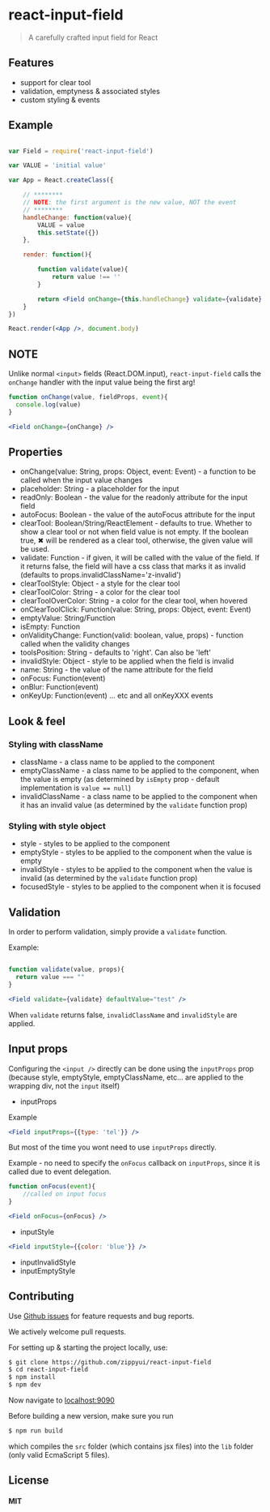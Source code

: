 react-input-field
=================

> A carefully crafted input field for React

## Features

 * support for clear tool
 * validation, emptyness & associated styles
 * custom styling & events

## Example

```jsx

var Field = require('react-input-field')

var VALUE = 'initial value'

var App = React.createClass({

    // ********
    // NOTE: the first argument is the new value, NOT the event
    // ********
    handleChange: function(value){
        VALUE = value
        this.setState({})
    },

    render: function(){

        function validate(value){
            return value !== ''
        }

        return <Field onChange={this.handleChange} validate={validate} />
    }
})

React.render(<App />, document.body)
```

## NOTE

Unlike normal `<input>` fields (React.DOM.input), `react-input-field` calls the `onChange` handler with the input value being the first arg!

```jsx
function onChange(value, fieldProps, event){
  console.log(value)
}

<Field onChange={onChange} />
```

## Properties

 * onChange(value: String, props: Object, event: Event) - a function to be called when the input value changes
 * placeholder: String - a placeholder for the input
 * readOnly: Boolean - the value for the readonly attribute for the input field
 * autoFocus: Boolean - the value of the autoFocus attribute for the input
 * clearTool: Boolean/String/ReactElement - defaults to true. Whether to show a clear tool or not when field value is not empty. If the boolean true, ✖ will be rendered as a clear tool, otherwise, the given value will be used.
 * validate: Function - if given, it will be called with the value of the field. If it returns false, the field will have a css class that marks it as invalid (defaults to props.invalidClassName='z-invalid')
  * clearToolStyle: Object - a style for the clear tool
  * clearToolColor: String - a color for the clear tool
  * clearToolOverColor: String - a color for the clear tool, when hovered
  * onClearToolClick: Function(value: String, props: Object, event: Event)
  * emptyValue: String/Function
  * isEmpty: Function
  * onValidityChange: Function(valid: boolean, value, props) - function called when the validity changes
  * toolsPosition: String - defaults to 'right'. Can also be 'left'
  * invalidStyle: Object  - style to be applied when the field is invalid
  * name: String - the value of the name attribute for the field
  * onFocus: Function(event)
  * onBlur: Function(event)
  * onKeyUp: Function(event) ... etc and all onKeyXXX events

## Look & feel

### Styling with className

 * className - a class name to be applied to the component
 * emptyClassName - a class name to be applied to the component, when the value is empty (as determined by `isEmpty` prop - default implementation is `value == null`)
 * invalidClassName - a class name to be applied to the component when it has an invalid value (as determined by the `validate` function prop)

### Styling with style object

* style - styles to be applied to the component
* emptyStyle - styles to be applied to the component when the value is empty
* invalidStyle - styles to be applied to the component when the value is invalid (as determined by the `validate` function prop)
* focusedStyle - styles to be applied to the component when it is focused

## Validation

In order to perform validation, simply provide a `validate` function.

Example:

```jsx

function validate(value, props){
  return value === ""
}

<Field validate={validate} defaultValue="test" />
```

When `validate` returns false, `invalidClassName` and `invalidStyle` are applied.

## Input props

Configuring the `<input />` directly can be done using the `inputProps` prop (because style, emptyStyle, emptyClassName, etc... are applied to the wrapping div, not the `input` itself)

 * inputProps

Example

```jsx
<Field inputProps={{type: 'tel'}} />
```

But most of the time you wont need to use `inputProps` directly.

Example - no need to specify the `onFocus` callback on `inputProps`, since it is called due to event delegation.

```jsx
function onFocus(event){
    //called on input focus
}

<Field onFocus={onFocus} />
```
 * inputStyle

 ```jsx
 <Field inputStyle={{color: 'blue'}} />
 ```

 * inputInvalidStyle
 * inputEmptyStyle

## Contributing

Use [Github issues](https://github.com/zippyui/react-input-field/issues) for feature requests and bug reports.

We actively welcome pull requests.

For setting up & starting the project locally, use:

```sh
$ git clone https://github.com/zippyui/react-input-field
$ cd react-input-field
$ npm install
$ npm dev
```

Now navigate to [localhost:9090](http://localhost:9090/)

Before building a new version, make sure you run

```sh
$ npm run build
```
which compiles the `src` folder (which contains jsx files) into the `lib` folder (only valid EcmaScript 5 files).

## License

#### MIT
